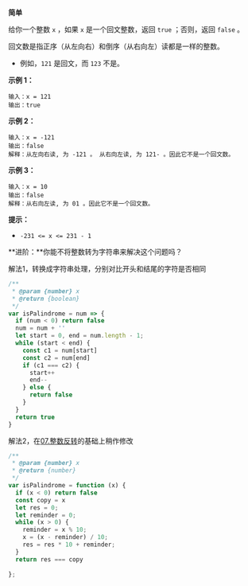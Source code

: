 **简单**

给你一个整数 `x` ，如果 `x` 是一个回文整数，返回 `true` ；否则，返回 `false` 。

回文数是指正序（从左向右）和倒序（从右向左）读都是一样的整数。

- 例如，`121` 是回文，而 `123` 不是。

**示例 1：**

```
输入：x = 121
输出：true
```

**示例 2：**

```
输入：x = -121
输出：false
解释：从左向右读, 为 -121 。 从右向左读, 为 121- 。因此它不是一个回文数。
```

**示例 3：**

```
输入：x = 10
输出：false
解释：从右向左读, 为 01 。因此它不是一个回文数。 
```

**提示：**

- `-231 <= x <= 231 - 1`

**进阶：**你能不将整数转为字符串来解决这个问题吗？

解法1，转换成字符串处理，分别对比开头和结尾的字符是否相同

```js
/**
 * @param {number} x
 * @return {boolean}
 */
var isPalindrome = num => {
  if (num < 0) return false
  num = num + ''
  let start = 0, end = num.length - 1;
  while (start < end) {
    const c1 = num[start]
    const c2 = num[end]
    if (c1 === c2) {
      start++
      end--
    } else {
      return false
    }
  }
  return true
}
```

解法2，在[07.整数反转](https://github.com/JayFate/leetcode-js/blob/master/07.%20%E6%95%B4%E6%95%B0%E5%8F%8D%E8%BD%AC.md)的基础上稍作修改

```js
/**
 * @param {number} x
 * @return {number}
 */
var isPalindrome = function (x) {
  if (x < 0) return false
  const copy = x
  let res = 0;
  let reminder = 0;
  while (x > 0) {
    reminder = x % 10;
    x = (x - reminder) / 10;
    res = res * 10 + reminder;
  }
  return res === copy
  
};
```

